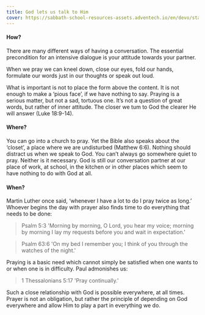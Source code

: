 ```yaml
---
title: God lets us talk to Him
cover: https://sabbath-school-resources-assets.adventech.io/en/devo/start-into-life/08-one-who-listens/WV11679483368521.jpg
---
```


#### How?

There are many different ways of having a conversation. The essential precondition for an intensive dialogue is your attitude towards your partner.

When we pray we can kneel down, close our eyes, fold our hands, formulate our words just in our thoughts or speak out loud.

What is important is not to place the form above the content. It is not enough to make a ‘pious face’, if we have nothing to say. Praying is a serious matter, but not a sad, tortuous one. It’s not a question of great words, but rather of inner attitude. The closer we tum to God the clearer He will answer (Luke 18:9-14).

#### Where?

You can go into a church to pray. Yet the Bible also speaks about the ‘closet’, a place where we are undisturbed (Matthew 6:6). Nothing should distract us when we speak to God. You can’t always go somewhere quiet to pray. Neither is it necessary. God is still our conversation partner at our place of work, at school, in the kitchen or in other places which seem to have nothing to do with God at all.

#### When?

Martin Luther once said, ‘whenever I have a lot to do I pray twice as long.’ Whoever begins the day with prayer also finds time to do everything that needs to be done:

> <callout>Psalm 5:3</callout>
> 'Morning by morning, O Lord, you hear my voice; morning by morning I lay my requests before you and wait in expectation.'

> <callout>Psalm 63:6</callout>
> 'On my bed I remember you; I think of you through the watches of the night.' 

Praying is a basic need which cannot simply be satisfied when one wants to or when one is in difficulty. Paul admonishes us:

> <callout>1 Thessalonians 5:17</callout>
> 'Pray continually.'

Such a close relationship with God is possible everywhere, at all times. Prayer is not an obligation, but rather the principle of depending on God everywhere and allow Him to play a part in everything we do.